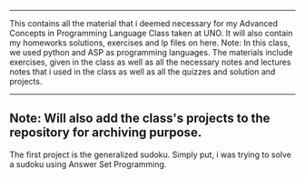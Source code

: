 ----------------------------

This contains all the material that i deemed necessary for my Advanced Concepts in Programming Language Class taken at UNO.
It will also contain my homeworks solutions, exercises and lp files on here.
Note: In this class, we used python and ASP as programming languages.
The materials include exercises, given in the class as well as all the necessary notes and lectures notes that i used in the class as well as all the quizzes and solution and projects.

-------------------------------
Note: Will also add the class's projects to the repository for archiving purpose.
-------------------------------

The first project is the generalized sudoku. Simply put, i was trying to solve a sudoku using Answer Set Programming.
